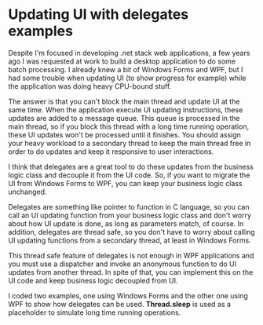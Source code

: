 # Updating UI with delegates examples

Despite I'm focused in developing .net stack web applications, a few years ago I was requested at work to build a desktop application to do some batch processing. I already knew a bit of Windows Forms and WPF, but I had some trouble when updating UI (to show progress for example) while the application was doing heavy CPU-bound stuff.

The answer is that you can't block the main thread and update UI at the same time. When the application execute UI updating instructions, these updates are added to a message queue. This queue is processed in the main thread, so if you block this thread with a long time running operation, these UI updates won't be processed until it finishes. You should assign your heavy workload to a secondary thread to keep the main thread free in order to do updates and keep it responsive to user interactions.

I think that delegates are a great tool to do these updates from the business logic class and decouple it from the UI code. So, if you want to migrate the UI from Windows Forms to WPF, you can keep your business logic class unchanged.

Delegates are something like pointer to function in C language, so you can call an UI updating function from your business logic class and don't worry about how UI update is done, as long as parameters match, of course. In addition, delegates are thread safe, so you don't have to worry about calling UI updating functions from a secondary thread, at least in Windows Forms.

This thread safe feature of delegates is not enough in WPF applications and you must use a dispatcher and invoke an anonymous function to do UI updates from another thread. In spite of that, you can implement this on the UI code and keep business logic decoupled from UI.

I coded two examples, one using Windows Forms and the other one using WPF to show how delegates can be used. **Thread.sleep** is used as a placeholder to simulate long time running operations.
